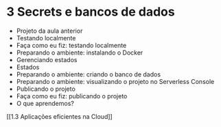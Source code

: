 # 3 Secrets e bancos de dados
- Projeto da aula anterior
- Testando localmente
- Faça como eu fiz: testando localmente
- Preparando o ambiente: instalando o Docker
- Gerenciando estados
- Estados
- Preparando o ambiente: criando o banco de dados
- Preparando o ambiente: visualizando o projeto no Serverless Console
- Publicando o projeto
- Faça como eu fiz: publicando o projeto
- O que aprendemos?

[[1.3 Aplicações eficientes na Cloud]]